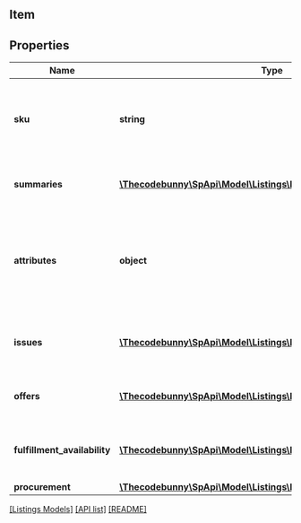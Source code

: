 ## Item

## Properties

Name | Type | Description | Notes
------------ | ------------- | ------------- | -------------
**sku** | **string** | A selling partner provided identifier for an Amazon listing. |
**summaries** | [**\Thecodebunny\SpApi\Model\Listings\ItemSummaryByMarketplace[]**](ItemSummaryByMarketplace.md) | Summary details of a listings item. | [optional]
**attributes** | **object** | JSON object containing structured listings item attribute data keyed by attribute name. | [optional]
**issues** | [**\Thecodebunny\SpApi\Model\Listings\Issue[]**](Issue.md) | Issues associated with the listings item. | [optional]
**offers** | [**\Thecodebunny\SpApi\Model\Listings\ItemOfferByMarketplace[]**](ItemOfferByMarketplace.md) | Offer details for the listings item. | [optional]
**fulfillment_availability** | [**\Thecodebunny\SpApi\Model\Listings\FulfillmentAvailability[]**](FulfillmentAvailability.md) | Fulfillment availability for the listings item. | [optional]
**procurement** | [**\Thecodebunny\SpApi\Model\Listings\ItemProcurement**](ItemProcurement.md) |  | [optional]

[[Listings Models]](../) [[API list]](../../Api) [[README]](../../../README.md)
